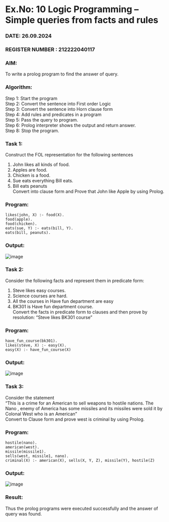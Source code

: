 # Ex.No: 10  Logic Programming –  Simple queries from facts and rules
### DATE: 26.09.2024                                                                           
### REGISTER NUMBER : 212222040117
### AIM: 
To write a prolog program to find the answer of query. 
###  Algorithm:
 Step 1: Start the program <br> 
 Step 2: Convert the sentence into First order Logic  <br> 
 Step 3:  Convert the sentence into Horn clause form  <br> 
 Step 4: Add rules and predicates in a program   <br> 
 Step 5:  Pass the query to program. <br> 
 Step 6: Prolog interpreter shows the output and return answer. <br> 
 Step 8:  Stop the program.

### Task 1:
Construct the FOL representation for the following sentences <br> 
1.	John likes all kinds of food.  <br> 
2.	Apples are food.  <br> 
3.	Chicken is a food.  <br> 
4.	Sue eats everything Bill eats. <br> 
5.	 Bill eats peanuts  <br> 
   Convert into clause form and Prove that John like Apple by using Prolog. <br> 
### Program:
```
likes(john, X) :- food(X).
food(apple).
food(chicken).
eats(sue, Y) :- eats(bill, Y).
eats(bill, peanuts).
```
### Output:

![image](https://github.com/user-attachments/assets/240a80cb-c91c-4ee8-b82f-87d76ce3bb6a)

### Task 2:
Consider the following facts and represent them in predicate form: <br>              
1.	Steve likes easy courses. <br> 
2.	Science courses are hard. <br> 
3. All the courses in Have fun department are easy <br> 
4. BK301 is Have fun department course.<br> 
Convert the facts in predicate form to clauses and then prove by resolution: “Steve likes BK301 course”<br> 

### Program:
```
have_fun_course(bk301).
likes(steve, X) :- easy(X).
easy(X) :- have_fun_course(X)
```

### Output:

![image](https://github.com/user-attachments/assets/9736a867-ad9c-419a-a947-4c62172d1b6a)

### Task 3:
Consider the statement <br> 
“This is a crime for an American to sell weapons to hostile nations. The Nano , enemy of America has some missiles and its missiles were sold it by Colonal West who is an American” <br> 
Convert to Clause form and prove west is criminal by using Prolog.<br> 
### Program:
```
hostile(nano).
american(west).
missile(missile1).
sells(west, missile1, nano).
criminal(X) :- american(X), sells(X, Y, Z), missile(Y), hostile(Z)
```
### Output:

![image](https://github.com/user-attachments/assets/3c34c27b-f648-4f57-8cb4-7259f885ede1)

### Result:
Thus the prolog programs were executed successfully and the answer of query was found.
